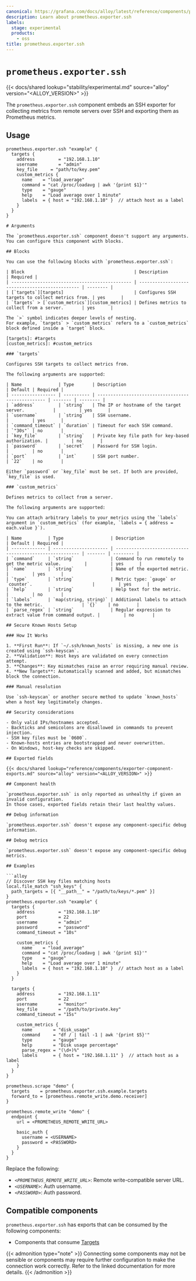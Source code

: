 ```yaml
---
canonical: https://grafana.com/docs/alloy/latest/reference/components/prometheus/prometheus.exporter.ssh/
description: Learn about prometheus.exporter.ssh
labels:
  stage: experimental
  products:
    - oss
title: prometheus.exporter.ssh
---
```


# `prometheus.exporter.ssh`

{{< docs/shared lookup="stability/experimental.md" source="alloy" version="<ALLOY_VERSION>" >}}

The `prometheus.exporter.ssh` component embeds an SSH exporter for collecting metrics from remote servers over SSH and exporting them as Prometheus metrics.

## Usage

```alloy
prometheus.exporter.ssh "example" {
  targets {
    address         = "192.168.1.10"
    username        = "admin"
    key_file     = "path/to/key.pem"
    custom_metrics {
      name    = "load_average"
      command = "cat /proc/loadavg | awk '{print $1}'"
      type    = "gauge"
      help    = "Load average over 1 minute"
      labels  = { host = "192.168.1.10" }  // attach host as a label
    }
  }
}

# Arguments

The `prometheus.exporter.ssh` component doesn't support any arguments. You can configure this component with blocks.

## Blocks

You can use the following blocks with `prometheus.exporter.ssh`:

| Block                                          | Description                                     | Required |
| ---------------------------------------------- | ----------------------------------------------- | -------- |
| [`targets`][targets]                           | Configures SSH targets to collect metrics from. | yes      |
| `targets` > [`custom_metrics`][custom_metrics] | Defines metrics to collect from a server.       | yes      |

The `>` symbol indicates deeper levels of nesting.
For example, `targets` > `custom_metrics` refers to a `custom_metrics` block defined inside a `target` block.

[targets]: #targets
[custom_metrics]: #custom_metrics

### `targets`

Configures SSH targets to collect metrics from.

The following arguments are supported:

| Name              | Type       | Description                                        | Default | Required |
| ----------------- | ---------- | -------------------------------------------------- | ------- | -------- |
| `address`         | `string`   | The IP or hostname of the target server.           |         | yes      |
| `username`        | `string`   | SSH username.                                      |         | yes      |
| `command_timeout` | `duration` | Timeout for each SSH command.                      | `"30s"` | no       |
| `key_file`        | `string`   | Private key file path for key-based authorization. |         | no       |
| `password`        | `secret`   | Password for SSH login.                            |         | no       |
| `port`            | `int`      | SSH port number.                                   | `22`    | no       |

Either `password` or `key_file` must be set. If both are provided, `key_file` is used.

### `custom_metrics`

Defines metrics to collect from a server.

The following arguments are supported:

You can attach arbitrary labels to your metrics using the `labels` argument in `custom_metrics` (for example, `labels = { address = each.value }`).

| Name          | Type                  | Description                                              | Default | Required |
| ------------- | --------------------- | -------------------------------------------------------- | ------- | -------- |
| `command`     | `string`              | Command to run remotely to get the metric value.         |         | yes      |
| `name`        | `string`              | Name of the exported metric.                             |         | yes      |
| `type`        | `string`              | Metric type: `gauge` or `counter`.                       |         | yes      |
| `help`        | `string`              | Help text for the metric.                                |         | no       |
| `labels`      | `map(string, string)` | Additional labels to attach to the metric.               | `{}`    | no       |
| `parse_regex` | `string`              | Regular expression to extract value from command output. |         | no       |

## Secure Known Hosts Setup

### How It Works

1. **First Run**: If `~/.ssh/known_hosts` is missing, a new one is created using `ssh-keyscan`.
2. **Validation**: Host keys are validated on every connection attempt.
3. **Changes**: Key mismatches raise an error requiring manual review.
4. **New Targets**: Automatically scanned and added, but mismatches block the connection.

### Manual resolution

Use `ssh-keyscan` or another secure method to update `known_hosts` when a host key legitimately changes.

## Security considerations

- Only valid IPs/hostnames accepted.
- Backticks and semicolons are disallowed in commands to prevent injection.
- SSH key files must be `0600`.
- Known-hosts entries are bootstrapped and never overwritten.
- On Windows, host-key checks are skipped.

## Exported fields

{{< docs/shared lookup="reference/components/exporter-component-exports.md" source="alloy" version="<ALLOY_VERSION>" >}}

## Component health

`prometheus.exporter.ssh` is only reported as unhealthy if given an invalid configuration.
In those cases, exported fields retain their last healthy values.

## Debug information

`prometheus.exporter.ssh` doesn't expose any component-specific debug information.

## Debug metrics

`prometheus.exporter.ssh` doesn't expose any component-specific debug metrics.

## Examples

```alloy
// Discover SSH key files matching hosts
local.file_match "ssh_keys" {
  path_targets = [{ "__path__" = "/path/to/keys/*.pem" }]
}
prometheus.exporter.ssh "example" {
  targets {
    address         = "192.168.1.10"
    port            = 22
    username        = "admin"
    password        = "password"
    command_timeout = "10s"

    custom_metrics {
      name    = "load_average"
      command = "cat /proc/loadavg | awk '{print $1}'"
      type    = "gauge"
      help    = "Load average over 1 minute"
      labels  = { host = "192.168.1.10" }  // attach host as a label
    }
  }

  targets {
    address         = "192.168.1.11"
    port            = 22
    username        = "monitor"
    key_file        = "/path/to/private.key"
    command_timeout = "15s"

    custom_metrics {
      name        = "disk_usage"
      command     = "df / | tail -1 | awk '{print $5}'"
      type        = "gauge"
      help        = "Disk usage percentage"
      parse_regex = "(\d+)%"
      labels      = { host = "192.168.1.11" }  // attach host as a label
    }
  }
}

prometheus.scrape "demo" {
  targets    = prometheus.exporter.ssh.example.targets
  forward_to = [prometheus.remote_write.demo.receiver]
}

prometheus.remote_write "demo" {
  endpoint {
    url = <PROMETHEUS_REMOTE_WRITE_URL>

    basic_auth {
      username = <USERNAME>
      password = <PASSWORD>
    }
  }
}
```

Replace the following:

* _`<PROMETHEUS_REMOTE_WRITE_URL>`_: Remote write-compatible server URL.
* _`<USERNAME>`_: Auth username.
* _`<PASSWORD>`_: Auth password.

[scrape]: ../prometheus.scrape/

<!-- START GENERATED COMPATIBLE COMPONENTS -->

## Compatible components

`prometheus.exporter.ssh` has exports that can be consumed by the following components:

- Components that consume [Targets](../../../compatibility/#targets-consumers)

{{< admonition type="note" >}}
Connecting some components may not be sensible or components may require further configuration to make the connection work correctly.
Refer to the linked documentation for more details.
{{< /admonition >}}

<!-- END GENERATED COMPATIBLE COMPONENTS -->
